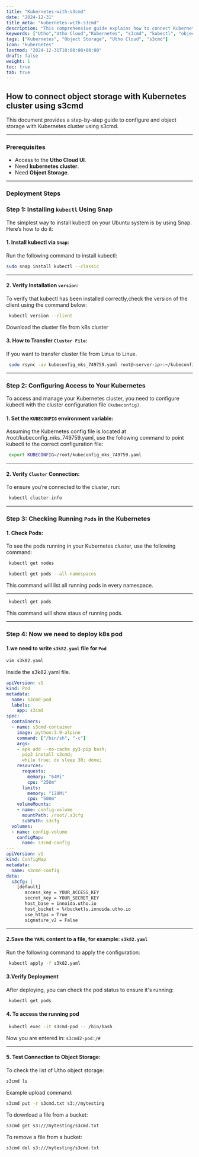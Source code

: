 ```yaml
---
title: "Kubernetes-with-s3cmd"
date: "2024-12-31"
title_meta: "kubernetes-with-s3cmd"
description: "This comprehensive guide explains how to connect Kubernetes with s3cmd, a command-line tool for managing UTHO object storage and compatible object storage services. The step-by-step instructions cover setting up kubectl, configuring access to your Kubernetes cluster, creating a pod using a YAML configuration, and installing and testing s3cmd inside the Kubernetes pod. This tutorial is ideal for users looking to manage object storage directly from Kubernetes pods."
keywords: ["Utho","Utho Cloud","Kubernetes", "s3cmd", "kubectl", "object storage", "pod deployment", "Kubernetes cluster", "YAML configuration", "S3 storage", "Amazon S3", "Kubernetes pod", "object storage management", "Ubuntu", "Snap installation", "kubeconfig"]
tags: ["Kubernetes", "Object Storage", "Utho Cloud", "s3cmd"]
icon: "kubernetes"
lastmod: "2024-12-31T10:00:00+00:00"
draft: false
weight: 1
toc: true
tab: true
---
```

## **How to connect object storage with Kubernetes cluster using s3cmd**

This document provides a step-by-step guide to configure and object storage with Kubernetes cluster using s3cmd.

---

### **Prerequisites**

- Access to the **Utho Cloud UI**.
- Need **kubernetes cluster**.
- Need **Object Storage**.

---

### **Deployment Steps**

### **Step 1: Installing `kubectl` Using Snap**

 The simplest way to install kubectl on your Ubuntu system is by using
 Snap. Here’s how to do it:

#### 1\. Install kubectl via `Snap`:

 Run the following command to install kubectl:

```bash
sudo snap install kubectl --classic
```

---

#### 2\. Verify Installation `version`:

 To verify that kubectl has been installed correctly,check the version
 of the client using the command below:

```bash
 kubectl version --client
```

 Download the cluster file from k8s cluster

#### 3\.  How to Transfer `Cluster File`:

If you want to transfer cluster file from Linux to Linux.

```bash
 sudo rsync -av kubeconfig_mks_749759.yaml root@<server-ip>:~/kubeconfig_mks_749759.yaml
```

---

### **Step 2: Configuring Access to Your Kubernetes**

 To access and manage your Kubernetes cluster, you need to configure
 kubectl with the cluster configuration file `(kubeconfig)`.

#### 1\. Set the `KUBECONFIG` environment variable:

 Assuming the Kubernetes config file is located at /root/kubeconfig_mks_749759.yaml, use the
following command to point kubectl to the correct configuration file:

```bash
 export KUBECONFIG=/root/kubeconfig_mks_749759.yaml
```

---

#### 2\. Verify `Cluster` Connection:

 To ensure you’re connected to the cluster, run:

```bash
 kubectl cluster-info
```

---

### **Step** **3:** **Checking** **Running** `Pods` **in** **the** **Kubernetes**

#### 1\. Check Pods:

 To see the pods running in your Kubernetes cluster, use the following
 command:

```bash
 kubectl get nodes
```

```bash
 kubectl get pods --all-namespaces
```

 This command will list all running pods in every namespace.

---

```bash
 kubectl get pods
```

This command will show staus of running pods.

---

### **Step** **4:** **Now** **we** **need** **to** **deploy** **k8s** **pod**

#### 1.we need to write `s3k82.yaml` file for `Pod`

```bash
vim s3k82.yaml
```

Inside the s3k82.yaml file.

```yaml
apiVersion: v1
kind: Pod
metadata:
  name: s3cmd-pod
  labels:
    app: s3cmd
spec:
  containers:
  - name: s3cmd-container
    image: python:3.9-alpine
    command: ["/bin/sh", "-c"]
    args:
    - apk add --no-cache py3-pip bash;
      pip3 install s3cmd;
      while true; do sleep 30; done;
    resources:
      requests:
        memory: "64Mi"
        cpu: "250m"
      limits:
        memory: "128Mi"
        cpu: "500m"
    volumeMounts:
    - name: config-volume
      mountPath: /root/.s3cfg
      subPath: s3cfg
  volumes:
  - name: config-volume
    configMap:
      name: s3cmd-config
---
apiVersion: v1
kind: ConfigMap
metadata:
  name: s3cmd-config
data:
  s3cfg: |
    [default]
       access_key = YOUR_ACCESS_KEY
       secret_key = YOUR_SECRET_KEY
       host_base = innoida.utho.io
       host_bucket = %(bucket)s.innoida.utho.io
       use_https = True
       signature_v2 = False
```

---

#### 2.Save the `YAML` content to a file, for example:  `s3k82.yaml`

 Run the following command to apply the configuration:

```bash
 kubectl apply -f s3k82.yaml
```

#### 3.Verify Deployment

 After deploying, you can check the pod status to ensure it's running:

```bash
 kubectl get pods
```

#### 4. To access the running pod

```bash
 kubectl exec -it s3cmd-pod -- /bin/bash
```

 Now you are entered in: `s3cmd2-pod:/#`

---

#### 5. Test Connection to Object Storage:

To check the list of Utho object storage:

```bash
s3cmd ls
```

Example upload command:

```bash
s3cmd put -r s3cmd.txt s3://mytesting
```

To download a file from a bucket:

```bash
s3cmd get s3:///mytesting/s3cmd.txt
```

To remove a file from a bucket:

```bash
s3cmd del s3:///mytesting/s3cmd.txt
```
